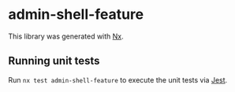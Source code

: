 # admin-shell-feature

This library was generated with [Nx](https://nx.dev).

## Running unit tests

Run `nx test admin-shell-feature` to execute the unit tests via [Jest](https://jestjs.io).
